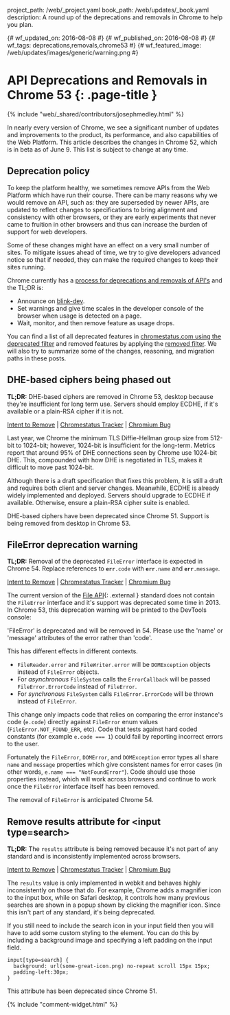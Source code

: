 project_path: /web/_project.yaml
book_path: /web/updates/_book.yaml
description: A round up of the deprecations and removals in Chrome to help you plan.

{# wf_updated_on: 2016-08-08 #}
{# wf_published_on: 2016-08-08 #}
{# wf_tags: deprecations,removals,chrome53 #}
{# wf_featured_image: /web/updates/images/generic/warning.png #}

# API Deprecations and Removals in Chrome 53 {: .page-title }

{% include "web/_shared/contributors/josephmedley.html" %}

In nearly every version of Chrome, we see a significant number of updates and
improvements to the product, its performance, and also capabilities of the Web
Platform. This article describes the changes in Chrome 52, which is in beta as 
of June 9. This list is subject to change at any time.


## Deprecation policy

To keep the platform healthy, we sometimes remove APIs from the Web Platform which
have run their course.  There can be many reasons why we would remove an API, such
as: they are superseded by newer APIs, are updated to reflect changes to
specifications to bring alignment and consistency with other browsers, or they are
early experiments that never came to fruition in other browsers and thus 
can increase the burden of support for web developers.

Some of these changes might have an effect on a very small number of sites.
To mitigate issues ahead of time, we try to give developers advanced notice so
that if needed, they can make the required changes to keep their sites running.

Chrome currently has a
[process for deprecations and removals of API's](http://www.chromium.org/blink#TOC-Launch-Process:-Deprecation)
and the TL;DR is:

* Announce on [blink-dev](https://groups.google.com/a/chromium.org/forum/#!forum/blink-dev).
* Set warnings and give time scales in the developer console of the browser when
  usage is detected on a page.
* Wait, monitor, and then remove feature as usage drops.

You can find a list of all deprecated features in
[chromestatus.com using the deprecated filter](https://www.chromestatus.com/features#deprecated)
and removed features by applying the
[removed filter](https://www.chromestatus.com/features#removed). We will also 
try to summarize some of the changes, reasoning, and migration paths in 
these posts.


## DHE-based ciphers being phased out

**TL;DR:**  DHE-based ciphers are removed in Chrome 53, desktop because they're insufficient for long term use. Servers should employ ECDHE, if it's available or a plain-RSA cipher if it is not.

[Intent to Remove](https://groups.google.com/a/chromium.org/d/topic/blink-dev/ShRaCsYx4lk/discussion) &#124;
[Chromestatus Tracker](https://www.chromestatus.com/features/5128908798164992) &#124;
[Chromium Bug](https://crbug.com/619194)

Last year, we Chrome the minimum TLS Diffie-Hellman group size from 512-bit to 1024-bit; however, 1024-bit is insufficient for the long-term. Metrics report that around 95% of DHE connections seen by Chrome use 1024-bit DHE. This, compounded with how DHE is negotiated in TLS, makes it difficult to move past 1024-bit. 

Although there is a draft specification that fixes this problem, it is still a draft and requires both client and server changes. Meanwhile, ECDHE is already widely implemented and deployed. Servers should upgrade to ECDHE if available. Otherwise, ensure a plain-RSA cipher suite is enabled.

DHE-based ciphers have been deprecated since Chrome 51. Support is being removed from desktop in Chrome 53.


## FileError deprecation warning

**TL;DR:** Removal of the deprecated `FileError` interface is expected in Chrome 54. Replace references to **`err`**`.code` with **`err`**`.name` and **`err`**`.message`. 

[Intent to Remove](https://groups.google.com/a/chromium.org/d/topic/blink-dev/kJMa2rpAYqI/discussion) &#124;
[Chromestatus Tracker](https://www.chromestatus.com/feature/6687420359639040) &#124;
[Chromium Bug](https://bugs.chromium.org/p/chromium/issues/detail?id=496901)

The current version of the [File API](https://w3c.github.io/FileAPI/){: .external } standard does not contain the `FileError` interface and it's support was deprecated some time in 2013. In Chrome 53, this deprecation warning will be printed to the DevTools console:

'FileError' is deprecated and will be removed in 54. Please use the 'name' or 'message' attributes of the error rather than 'code'.

This has different effects in different contexts.

* `FileReader.error` and `FileWriter.error` will be `DOMException` objects instead of `FileError` objects.
* For _asynchronous_ `FileSystem` calls the `ErrorCallback` will be passed `FileError.ErrorCode` instead of `FileError`.
* For _synchronous_ `FileSystem` calls `FileError.ErrorCode` will be thrown instead of `FileError`.

This change only impacts code that relies on comparing the error instance's code (`e.code`) directly against `FileError` enum values (`FileError.NOT_FOUND_ERR`, etc). Code that tests against hard coded constants (for example `e.code === 1`) could fail by reporting incorrect errors to the user. 

Fortunately the `FileError`, `DOMError`, and `DOMException` error types all share `name` and `message` properties which give consistent names for error cases (in other words, `e.name === "NotFoundError"`). Code should use those properties instead, which will work across browsers and continue to work once the `FileError` interface itself has been removed.

The removal of `FileError` is anticipated Chrome 54.

## Remove results attribute for &lt;input type=search&gt;

**TL;DR:** The `results` attribute is being removed because it's not part of any standard and is inconsistently implemented across browsers.

[Intent to Remove](https://groups.google.com/a/chromium.org/d/topic/blink-dev/8fHsOWz1XEw/discussion) &#124;
[Chromestatus Tracker](https://www.chromestatus.com/feature/5738199536107520) &#124;
[Chromium Bug](https://code.google.com/p/chromium/issues/detail?id=590117) 

The `results` value is only implemented in webkit and behaves highly inconsistently on those that do. For example, Chrome adds a magnifier icon to the input box, while on Safari desktop, it controls how many previous searches are shown in a popup shown by clicking the magnifier icon. Since this isn't part of any standard, it's being deprecated.

If you still need to include the search icon in your input field then you will have to add some custom styling to the element.  You can do this by including a background image and specifying a left padding on the input field.


    input[type=search] {
      background: url(some-great-icon.png) no-repeat scroll 15px 15px;
      padding-left:30px;
    }
    

This attribute has been deprecated since Chrome 51. 


{% include "comment-widget.html" %}
